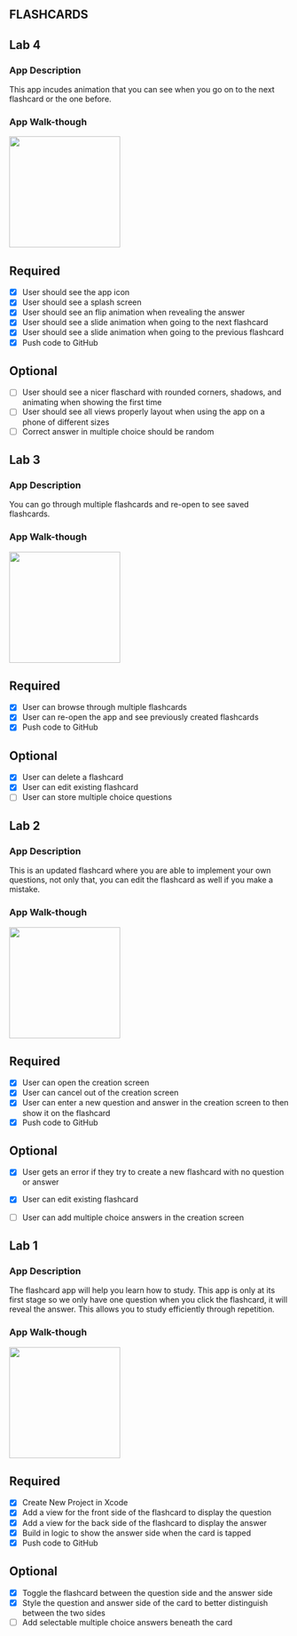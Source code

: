 ## FLASHCARDS

## Lab 4

### App Description
This app incudes animation that you can see when you go on to the next flashcard or the one before. 

### App Walk-though

<img src="YOUR_GIF_URL_HERE" width=200><br>

## Required
- [X] User should see the app icon 
- [X] User should see a splash screen
- [X] User should see an flip animation when revealing the answer
- [X] User should see a slide animation when going to the next flashcard
- [X] User should see a slide animation when going to the previous flashcard
- [X] Push code to GitHub
## Optional
- [ ] User should see a nicer flaschard with rounded corners, shadows, and animating when showing the first time
- [ ] User should see all views properly layout when using the app on a phone of different sizes
- [ ] Correct answer in multiple choice should be random

## Lab 3

### App Description
You can go through multiple flashcards and re-open to see saved flashcards.

### App Walk-though

<img src="https://user-images.githubusercontent.com/75414965/162407344-4b0da995-ea9e-40d3-9f99-81ef3dc06436.gif" width=200><br>

## Required
- [x] User can browse through multiple flashcards
- [x] User can re-open the app and see previously created flashcards
- [x] Push code to GitHub
## Optional
- [x] User can delete a flashcard
- [x] User can edit existing flashcard
- [ ] User can store multiple choice questions

## Lab 2

### App Description
This is an updated flashcard where you are able to implement your own questions, not only that, you can edit the flashcard as well if you make a mistake.

### App Walk-though

<img src= "https://user-images.githubusercontent.com/75414965/162402140-a6875166-cf8d-4549-b41c-f012c6d1241a.gif" width=200><br>

## Required
- [x] User can open the creation screen
- [x] User can cancel out of the creation screen
- [x] User can enter a new question and answer in the creation screen to then show it on the flashcard
- [x] Push code to GitHub
## Optional
- [x] User gets an error if they try to create a new flashcard with no question or answer
- [x] User can edit existing flashcard
- [ ] User can add multiple choice answers in the creation screen


## Lab 1

### App Description
The flashcard app will help you learn how to study. This app is only at its first stage so we only have one question when you click the flashcard, it will reveal the answer. This allows you to study efficiently through repetition. 

### App Walk-though

<img src="https://user-images.githubusercontent.com/75414965/162395042-1a4dac72-bbe7-41ba-8892-daa74a81eb70.gif" width=200><br>

## Required
- [X] Create New Project in Xcode
- [X] Add a view for the front side of the flashcard to display the question
- [X] Add a view for the back side of the flashcard to display the answer
- [X] Build in logic to show the answer side when the card is tapped
- [X] Push code to GitHub
## Optional
- [X] Toggle the flashcard between the question side and the answer side
- [X] Style the question and answer side of the card to better distinguish between the two sides
- [ ] Add selectable multiple choice answers beneath the card
